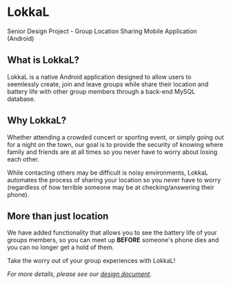 # LokkaL
Senior Design Project - Group Location Sharing Mobile Application (Android)

## What is LokkaL?
LokkaL is a native Android application designed to allow users to seemlessly create, join and leave groups while share their location and battery life with other group members through a back-end MySQL database.

## Why LokkaL?
Whether attending a crowded concert or sporting event, or simply going out for a night on the town, our goal is to provide the security of knowing where family and friends are at all times so you never have to worry about losing each other.

While contacting others may be difficult is noisy environments, LokkaL automates the process of sharing your location so you never have to worry (regardless of how terrible someone may be at checking/answering their phone).

## More than just location
We have added functionality that allows you to see the battery life of your groups members, so you can meet up **BEFORE** someone's phone dies and you can no longer get a hold of them.

Take the worry out of your group experiences with LokkaL!

*For more details, please see our [design document](https://github.com/JoshuaSloan/LokkaL/blob/master/Final%20Design%20Document.docx).*
